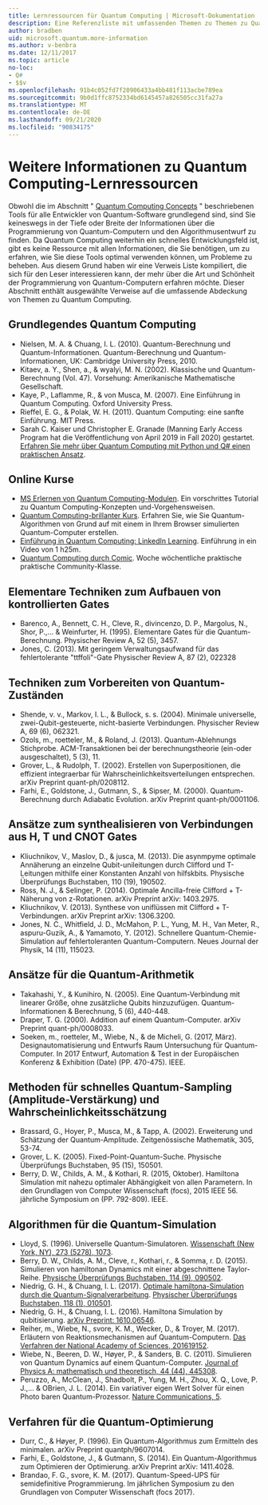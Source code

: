 ```yaml
---
title: Lernressourcen für Quantum Computing | Microsoft-Dokumentation
description: Eine Referenzliste mit umfassenden Themen zu Themen zu Quantencomputing, wenn Sie mehr über die Programmierung von Quantum-Computern erfahren möchten.
author: bradben
uid: microsoft.quantum.more-information
ms.author: v-benbra
ms.date: 12/11/2017
ms.topic: article
no-loc:
- Q#
- $$v
ms.openlocfilehash: 91b4c052fd7f20906433a4bb481f113acbe789ea
ms.sourcegitcommit: 9b0d1ffc8752334bd6145457a826505cc31fa27a
ms.translationtype: MT
ms.contentlocale: de-DE
ms.lasthandoff: 09/21/2020
ms.locfileid: "90834175"
---
```

# <a name="more-quantum-computing-learning-resources"></a>Weitere Informationen zu Quantum Computing-Lernressourcen

Obwohl die im Abschnitt " [Quantum Computing Concepts](xref:microsoft.quantum.concepts.intro) " beschriebenen Tools für alle Entwickler von Quantum-Software grundlegend sind, sind Sie keineswegs in der Tiefe oder Breite der Informationen über die Programmierung von Quantum-Computern und den Algorithmusentwurf zu finden.  Da Quantum Computing weiterhin ein schnelles Entwicklungsfeld ist, gibt es keine Ressource mit allen Informationen, die Sie benötigen, um zu erfahren, wie Sie diese Tools optimal verwenden können, um Probleme zu beheben.  Aus diesem Grund haben wir eine Verweis Liste kompiliert, die sich für den Leser interessieren kann, der mehr über die Art und Schönheit der Programmierung von Quantum-Computern erfahren möchte.
Dieser Abschnitt enthält ausgewählte Verweise auf die umfassende Abdeckung von Themen zu Quantum Computing.

## <a name="basic-quantum-computing"></a>Grundlegendes Quantum Computing ##

+ Nielsen, M. A. & Chuang, I. L. (2010). Quantum-Berechnung und Quantum-Informationen. Quantum-Berechnung und Quantum-Informationen, UK: Cambridge University Press, 2010.
+ Kitaev, a. Y., Shen, a., & wyalyi, M. N. (2002). Klassische und Quantum-Berechnung (Vol. 47). Vorsehung: Amerikanische Mathematische Gesellschaft.
+ Kaye, P., Laflamme, R., & von Musca, M. (2007). Eine Einführung in Quantum Computing. Oxford University Press.
+ Rieffel, E. G., & Polak, W. H. (2011). Quantum Computing: eine sanfte Einführung. MIT Press.
+ Sarah C. Kaiser und Christopher E. Granade (Manning Early Access Program hat die Veröffentlichung von April 2019 in Fall 2020) gestartet. [Erfahren Sie mehr über Quantum Computing mit Python und Q# einen praktischen Ansatz](https://www.manning.com/books/learn-quantum-computing-with-python-and-q-sharp).

## <a name="online-courses"></a>Online Kurse ##

+ [MS Erlernen von Quantum Computing-Modulen](https://docs.microsoft.com/users/buildcollections2020-6557/collections/1o2iogrmn8x4r). Ein vorschrittes Tutorial zu Quantum Computing-Konzepten und-Vorgehensweisen. 
+ [Quantum Computing-brillanter Kurs](https://brilliant.org/courses/quantum-computing/). Erfahren Sie, wie Sie Quantum-Algorithmen von Grund auf mit einem in Ihrem Browser simulierten Quantum-Computer erstellen.
+ [Einführung in Quantum Computing: LinkedIn Learning](https://www.linkedin.com/learning/introduction-to-quantum-computing). Einführung in ein Video von 1 h25m. 
+ [Quantum Computing durch Comic](https://hackaday.io/project/168554-introduction-to-quantum-computing). Woche wöchentliche praktische praktische Community-Klasse. 

## <a name="elementary-techniques-for-building-controlled-gates"></a>Elementare Techniken zum Aufbauen von kontrollierten Gates ##

+ Barenco, A., Bennett, C. H., Cleve, R., divincenzo, D. P., Margolus, N., Shor, P.,... & Weinfurter, H. (1995). Elementare Gates für die Quantum-Berechnung. Physischer Review A, 52 (5), 3457.
+ Jones, C. (2013). Mit geringem Verwaltungsaufwand für das fehlertolerante "ttffoli"-Gate Physischer Review A, 87 (2), 022328

## <a name="techniques-for-preparing-quantum-states"></a>Techniken zum Vorbereiten von Quantum-Zuständen ##

+ Shende, v. v., Markov, I. L., & Bullock, s. s. (2004). Minimale universelle, zwei-Qubit-gesteuerte, nicht-basierte Verbindungen. Physischer Review A, 69 (6), 062321.
+ Ozols, m., roetteler, M., & Roland, J. (2013). Quantum-Ablehnungs Stichprobe. ACM-Transaktionen bei der berechnungstheorie (ein-oder ausgeschaltet), 5 (3), 11.
+ Grover, L., & Rudolph, T. (2002). Erstellen von Superpositionen, die effizient integraerbar für Wahrscheinlichkeitsverteilungen entsprechen. arXiv Preprint quant-ph/0208112.
+ Farhi, E., Goldstone, J., Gutmann, S., & Sipser, M. (2000). Quantum-Berechnung durch Adiabatic Evolution. arXiv Preprint quant-ph/0001106.

## <a name="approaches-for-synthesizing-circuits-out-of-h-t-and-cnot-gates"></a>Ansätze zum synthealisieren von Verbindungen aus H, T und CNOT Gates ##

+ Kliuchnikov, V., Maslov, D., & jusca, M. (2013). Die asynmpyme optimale Annäherung an einzelne Qubit-unileitungen durch Clifford und T-Leitungen mithilfe einer Konstanten Anzahl von hilfskbits. Physische Überprüfungs Buchstaben, 110 (19), 190502.
+ Ross, N. J., & Selinger, P. (2014). Optimale Ancilla-freie Clifford + T-Näherung von z-Rotationen. arXiv Preprint arXiv: 1403.2975.
+ Kliuchnikov, V. (2013). Synthese von uniflüssen mit Clifford + T-Verbindungen. arXiv Preprint arXiv: 1306.3200.
+ Jones, N. C., Whitfield, J. D., McMahon, P. L., Yung, M. H., Van Meter, R., aspuru-Guzik, A., & Yamamoto, Y. (2012). Schnellere Quantum-Chemie-Simulation auf fehlertoleranten Quantum-Computern. Neues Journal der Physik, 14 (11), 115023.

## <a name="approaches-for-quantum-arithmetic"></a>Ansätze für die Quantum-Arithmetik ##

+ Takahashi, Y., & Kunihiro, N. (2005). Eine Quantum-Verbindung mit linearer Größe, ohne zusätzliche Qubits hinzuzufügen. Quantum-Informationen & Berechnung, 5 (6), 440-448.
+ Draper, T. G. (2000). Addition auf einem Quantum-Computer. arXiv Preprint quant-ph/0008033.
+ Soeken, m., roetteler, M., Wiebe, N., & de Micheli, G. (2017, März). Designautomatisierung und Entwurfs Raum Untersuchung für Quantum-Computer. In 2017 Entwurf, Automation & Test in der Europäischen Konferenz & Exhibition (Date) (PP. 470-475). IEEE.

## <a name="methods-for-fast-quantum-sampling-amplitude-amplification-and-probability-estimation"></a>Methoden für schnelles Quantum-Sampling (Amplitude-Verstärkung) und Wahrscheinlichkeitsschätzung ##

+ Brassard, G., Hoyer, P., Musca, M., & Tapp, A. (2002). Erweiterung und Schätzung der Quantum-Amplitude. Zeitgenössische Mathematik, 305, 53-74.
+ Grover, L. K. (2005). Fixed-Point-Quantum-Suche. Physische Überprüfungs Buchstaben, 95 (15), 150501.
+ Berry, D. W., Childs, A. M., & Kothari, R. (2015, Oktober). Hamiltona Simulation mit nahezu optimaler Abhängigkeit von allen Parametern. In den Grundlagen von Computer Wissenschaft (focs), 2015 IEEE 56. jährliche Symposium on (PP. 792-809). IEEE.

## <a name="algorithms-for-quantum-simulation"></a>Algorithmen für die Quantum-Simulation ##

+ Lloyd, S. (1996). Universelle Quantum-Simulatoren. [Wissenschaft (New York, NY), 273 (5278), 1073](http://doi.org/10.1126/science.273.5278.1073).
+ Berry, D. W., Childs, A. M., Cleve, r., Kothari, r., & Somma, r. D. (2015). Simulieren von hamiltonan Dynamics mit einer abgeschnittene Taylor-Reihe. [Physische Überprüfungs Buchstaben, 114 (9), 090502](http://doi.org/10.1103/PhysRevLett.114.090502).
+ Niedrig, G. H., & Chuang, I. L. (2017). [Optimale hamiltona-Simulation durch die Quantum-Signalverarbeitung](https://arxiv.org/abs/1606.02685). [Physischer Überprüfungs Buchstaben, 118 (1), 010501](http://doi.org/10.1103/PhysRevLett.118.010501).
+ Niedrig, G. H., & Chuang, I. L. (2016). Hamiltona Simulation by qubitisierung. [arXiv Preprint: 1610.06546](https://arxiv.org/abs/1610.06546).
+ Reiher, m., Wiebe, N., svore, K. M., Wecker, D., & Troyer, M. (2017). Erläutern von Reaktionsmechanismen auf Quantum-Computern. [Das Verfahren der National Academy of Sciences, 201619152](http://doi.org/10.1073/pnas.1619152114).
+ Wiebe, N., Beeren, D. W., Høyer, P., & Sanders, B. C. (2011). Simulieren von Quantum Dynamics auf einem Quantum-Computer. [Journal of Physics A: mathematisch und theoretisch, 44 (44), 445308](http://doi.org/10.1088/1751-8113/44/44/445308).
+ Peruzzo, A., McClean, J., Shadbolt, P., Yung, M. H., Zhou, X. Q., Love, P. J.,... & OBrien, J. L. (2014). Ein variativer eigen Wert Solver für einen Photo baren Quantum-Prozessor. [Nature Communications, 5](http://doi.org/10.1038/ncomms5213).

## <a name="procedures-for-quantum-optimization"></a>Verfahren für die Quantum-Optimierung ##

+ Durr, C., & Høyer, P. (1996). Ein Quantum-Algorithmus zum Ermitteln des minimalen. arXiv Preprint quantph/9607014.
+ Farhi, E., Goldstone, J., & Gutmann, S. (2014). Ein Quantum-Algorithmus zum Optimieren der Optimierung. arXiv Preprint arXiv: 1411.4028.
+ Brandao, F. G., svore, K. M. (2017). Quantum-Speed-UPS für semidefinitive Programmierung. Im jährlichen Symposium zu den Grundlagen von Computer Wissenschaft (focs 2017).
